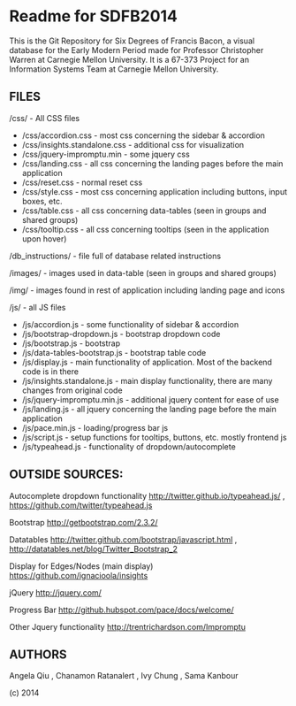Readme for SDFB2014
==============

This is the Git Repository for Six Degrees of Francis Bacon, a visual database for the Early Modern Period made for Professor Christopher Warren at Carnegie Mellon University. It is a 67-373 Project for an Information Systems Team at Carnegie Mellon University.


FILES
--------------
/css/ - All CSS files
- /css/accordion.css - most css concerning the sidebar & accordion
- /css/insights.standalone.css - additional css for visualization 
- /css/jquery-impromptu.min - some jquery css
- /css/landing.css - all css concerning the landing pages before the main application
- /css/reset.css - normal reset css
- /css/style.css - most css concerning application including buttons, input boxes, etc.
- /css/table.css - all css concerning data-tables (seen in groups and shared groups)
- /css/tooltip.css - all css concerning tooltips (seen in the application upon hover)

/db_instructions/ - file full of database related instructions 

/images/ - images used in data-table (seen in groups and shared groups)

/img/ - images found in rest of application including landing page and icons


/js/ - all JS files
- /js/accordion.js - some functionality of sidebar & accordion
- /js/bootstrap-dropdown.js - bootstrap dropdown code
- /js/bootstrap.js - bootstrap
- /js/data-tables-bootstrap.js - bootstrap table code
- /js/display.js - main functionality of application. Most of the backend code is in there
- /js/insights.standalone.js - main display functionality, there are many changes from original code
- /js/jquery-impromptu.min.js - additional jquery content for ease of use
- /js/landing.js - all jquery concerning the landing page before the main application 
- /js/pace.min.js - loading/progress bar js
- /js/script.js - setup functions for tooltips, buttons, etc. mostly frontend js
- /js/typeahead.js - functionality of dropdown/autocomplete




OUTSIDE SOURCES:
--------------
Autocomplete dropdown functionality 
http://twitter.github.io/typeahead.js/ , https://github.com/twitter/typeahead.js

Bootstrap
http://getbootstrap.com/2.3.2/

Datatables
http://twitter.github.com/bootstrap/javascript.html , http://datatables.net/blog/Twitter_Bootstrap_2

Display for Edges/Nodes (main display)
https://github.com/ignacioola/insights

jQuery
http://jquery.com/

Progress Bar
http://github.hubspot.com/pace/docs/welcome/

Other Jquery functionality
http://trentrichardson.com/Impromptu


AUTHORS
--------------
Angela Qiu , 
Chanamon Ratanalert , 
Ivy Chung , 
Sama Kanbour

(c) 2014